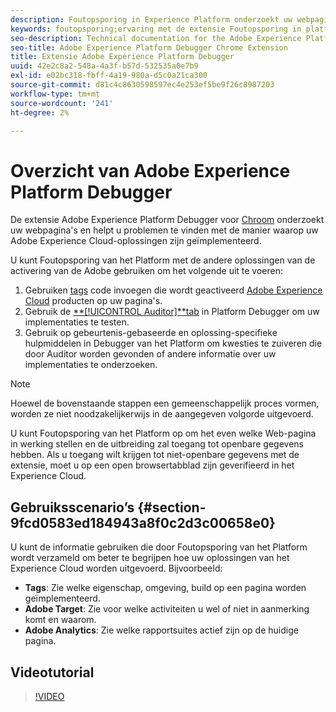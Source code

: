 ```yaml
---
description: Foutopsporing in Experience Platform onderzoekt uw webpagina's en helpt u problemen te vinden met de manier waarop uw oplossingen voor Experiencen Cloud zijn geïmplementeerd.
keywords: foutopsporing;ervaring met de extensie Foutopsporing in platform;chroom;extensie
seo-description: Technical documentation for the Adobe Experience Platform Debugger Chrome Extension - examine your web pages and understand problems with your Experience Cloud solution mplementations
seo-title: Adobe Experience Platform Debugger Chrome Extension
title: Extensie Adobe Experience Platform Debugger
uuid: 42e2c8a2-548a-4a3f-b57d-532535a0e7b9
exl-id: e02bc318-fbff-4a19-980a-d5c0a21ca300
source-git-commit: d81c4c8630598597ec4e253ef5be9f26c8987203
workflow-type: tm+mt
source-wordcount: '241'
ht-degree: 2%

---
```


# Overzicht van Adobe Experience Platform Debugger

De extensie Adobe Experience Platform Debugger voor [Chroom](https://chrome.google.com/webstore/detail/adobe-experience-platform/bfnnokhpnncpkdmbokanobigaccjkpob) onderzoekt uw webpagina&#39;s en helpt u problemen te vinden met de manier waarop uw Adobe Experience Cloud-oplossingen zijn geïmplementeerd.

U kunt Foutopsporing van het Platform met de andere oplossingen van de activering van de Adobe gebruiken om het volgende uit te voeren:

1. Gebruiken [tags](../tags/home.md) code invoegen die wordt geactiveerd [Adobe Experience Cloud](https://experienceleague.adobe.com/docs/core-services/interface/experience-cloud.html) producten op uw pagina&#39;s.
1. Gebruik de [**[!UICONTROL Auditor]**tab](./auditor/overview.md) in Platform Debugger om uw implementaties te testen.
1. Gebruik op gebeurtenis-gebaseerde en oplossing-specifieke hulpmiddelen in Debugger van het Platform om kwesties te zuiveren die door Auditor worden gevonden of andere informatie over uw implementaties te onderzoeken.

>[!NOTE]
>
>Hoewel de bovenstaande stappen een gemeenschappelijk proces vormen, worden ze niet noodzakelijkerwijs in de aangegeven volgorde uitgevoerd.

U kunt Foutopsporing van het Platform op om het even welke Web-pagina in werking stellen en de uitbreiding zal toegang tot openbare gegevens hebben. Als u toegang wilt krijgen tot niet-openbare gegevens met de extensie, moet u op een open browsertabblad zijn geverifieerd in het Experience Cloud.

## Gebruiksscenario’s {#section-9fcd0583ed184943a8f0c2d3c00658e0}

U kunt de informatie gebruiken die door Foutopsporing van het Platform wordt verzameld om beter te begrijpen hoe uw oplossingen van het Experience Cloud worden uitgevoerd. Bijvoorbeeld:

* **Tags**: Zie welke eigenschap, omgeving, build op een pagina worden geïmplementeerd.
* **Adobe Target**: Zie voor welke activiteiten u wel of niet in aanmerking komt en waarom.
* **Adobe Analytics**: Zie welke rapportsuites actief zijn op de huidige pagina.

## Videotutorial

>[!VIDEO](https://video.tv.adobe.com/v/32156?quality=12&learn=on)

